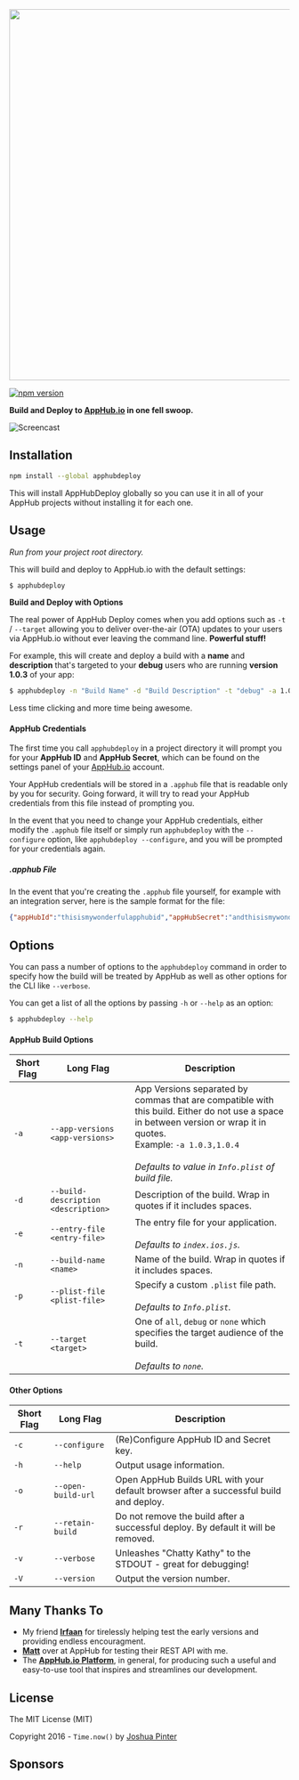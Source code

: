 <img src="readme_assets/apphubdeploy_logo.png" width="667">

[![npm version](https://badge.fury.io/js/apphubdeploy.svg)](https://badge.fury.io/js/apphubdeploy)

**Build and Deploy to [AppHub.io][1] in one fell swoop.**

![Screencast](readme_assets/apphubdeploy_screencast.gif)


## Installation

```bash
npm install --global apphubdeploy
```

This will install AppHubDeploy globally so you can use it in all of your AppHub projects without installing it for each one.


## Usage

_Run from your project root directory._

This will build and deploy to AppHub.io with the default settings:

```bash
$ apphubdeploy

```

**Build and Deploy with Options**

The real power of AppHub Deploy comes when you add options such as `-t` / `--target` allowing you to deliver over-the-air (OTA) updates to your users via AppHub.io without ever leaving the command line. **Powerful stuff!**

For example, this will create and deploy a build with a **name** and **description** that's targeted to your **debug** users who are running **version 1.0.3** of your app:

```bash
$ apphubdeploy -n "Build Name" -d "Build Description" -t "debug" -a 1.0.3
```

Less time clicking and more time being awesome.


#### AppHub Credentials

The first time you call `apphubdeploy` in a project directory it will prompt you for your **AppHub ID** and **AppHub Secret**, which can be found on the settings panel of your [AppHub.io][1] account.

Your AppHub credentials will be stored in a `.apphub` file that is readable only by you for security. Going forward, it will try to read your AppHub credentials from this file instead of prompting you.

In the event that you need to change your AppHub credentials, either modify the `.apphub` file itself or simply run `apphubdeploy` with the `--configure` option, like `apphubdeploy --configure`, and you will be prompted for your credentials again.

##### .apphub File

In the event that you're creating the `.apphub` file yourself, for example with an integration server, here is the sample format for the file: 

```json
{"appHubId":"thisismywonderfulapphubid","appHubSecret":"andthisismywonderfulapphubsecretshhhhh"}
```

## Options

You can pass a number of options to the `apphubdeploy` command in order to specify how the build will be treated by AppHub as well as other options for the CLI like `--verbose`.

You can get a list of all the options by passing `-h` or `--help` as an option:

```bash
$ apphubdeploy --help
```


#### AppHub Build Options

Short Flag   | Long Flag                            | Description
-------------|--------------------------------------|------------
`-a`         | `--app-versions <app-versions>`      | App Versions separated by commas that are compatible with this build. Either do not use a space in between version or wrap it in quotes. <br> Example: `-a 1.0.3,1.0.4` <br><br>_Defaults to value in `Info.plist` of build file._
`-d`         | `--build-description <description>`  | Description of the build. Wrap in quotes if it includes spaces.
`-e`         | `--entry-file <entry-file>`          | The entry file for your application. <br><br>_Defaults to  `index.ios.js`._
`-n`         | `--build-name <name>`                | Name of the build. Wrap in quotes if it includes spaces.
`-p`         | `--plist-file <plist-file>`          | Specify a custom `.plist` file path. <br><br>_Defaults to `Info.plist`._
`-t`         | `--target <target>`                  | One of `all`, `debug` or `none` which specifies the target audience of the build. <br><br>_Defaults to `none`._

#### Other Options

Short Flag   | Long Flag                            | Description
-------------|--------------------------------------|------------
`-c`         | `--configure`                        | (Re)Configure AppHub ID and Secret key.
`-h`         | `--help`                             | Output usage information.
`-o`         | `--open-build-url`                   | Open AppHub Builds URL with your default browser after a successful build and deploy.
`-r`         | `--retain-build`                     | Do not remove the build after a successful deploy. By default it will be removed.
`-v`         | `--verbose`                          | Unleashes "Chatty Kathy" to the STDOUT - great for debugging!
`-V`         | `--version`                          | Output the version number.


## Many Thanks To

* My friend **[Irfaan][irfaan]** for tirelessly helping test the early versions and providing endless encouragment.
* **[Matt][matt]** over at AppHub for testing their REST API with me.
* The **[AppHub.io Platform][1]**, in general, for producing such a useful and easy-to-use tool that inspires and streamlines our development.

## License

The MIT License (MIT)

Copyright 2016 - `Time.now()` by [Joshua Pinter][joshuapinter]


[1]:            https://apphub.io/
[irfaan]:       https://twitter.com/irfaan
[matt]:         https://twitter.com/m_arbesfeld
[joshuapinter]: https://twitter.com/joshuapinter

## Sponsors


